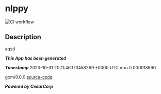 # nlppy


 
 ![CI workflow](https://github.com/hugobarzano/nlppy/workflows/Continuous%20Integration%20Workflow/badge.svg) 
## Description
aqsd

***This App has been generated***

***Timestamp*** 2020-10-01 20:11:46.173458269 +0000 UTC m=+0.000018960

gcm/0.0.0
[source-code](https://github.com/hugobarzano/GCM)

***Powered by CesarCorp***
